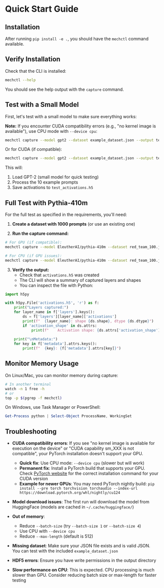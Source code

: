 # Quick Start Guide

## Installation

After running `pip install -e .`, you should have the `mechctl` command available.

## Verify Installation

Check that the CLI is installed:

```bash
mechctl --help
```

You should see the help output with the `capture` command.

## Test with a Small Model

First, let's test with a small model to make sure everything works:

**Note:** If you encounter CUDA compatibility errors (e.g., "no kernel image is available"), use CPU mode with `--device cpu`:

```bash
mechctl capture --model gpt2 --dataset example_dataset.json --output test_activations.h5 --batch-size 2 --device cpu
```

Or for CUDA (if compatible):

```bash
mechctl capture --model gpt2 --dataset example_dataset.json --output test_activations.h5 --batch-size 2
```

This will:
1. Load GPT-2 (small model for quick testing)
2. Process the 10 example prompts
3. Save activations to `test_activations.h5`

## Full Test with Pythia-410m

For the full test as specified in the requirements, you'll need:

1. **Create a dataset with 1000 prompts** (or use an existing one)

2. **Run the capture command:**
```bash
# For GPU (if compatible):
mechctl capture --model EleutherAI/pythia-410m --dataset red_team_100.json --output activations.h5 --batch-size 32

# For CPU (if GPU issues):
mechctl capture --model EleutherAI/pythia-410m --dataset red_team_100.json --output activations.h5 --batch-size 8 --device cpu
```

3. **Verify the output:**
   - Check that `activations.h5` was created
   - The CLI will show a summary of captured layers and shapes
   - You can inspect the file with Python:

```python
import h5py

with h5py.File('activations.h5', 'r') as f:
    print("Layers captured:")
    for layer_name in f['layers'].keys():
        ds = f['layers'][layer_name]['activations']
        print(f"  {layer_name}: shape {ds.shape}, dtype {ds.dtype}")
        if 'activation_shape' in ds.attrs:
            print(f"    Activation shape: {ds.attrs['activation_shape']}")
    
    print("\nMetadata:")
    for key in f['metadata'].attrs.keys():
        print(f"  {key}: {f['metadata'].attrs[key]}")
```

## Monitor Memory Usage

On Linux/Mac, you can monitor memory during capture:

```bash
# In another terminal
watch -n 1 free -h
# or
top -p $(pgrep -f mechctl)
```

On Windows, use Task Manager or PowerShell:
```powershell
Get-Process python | Select-Object ProcessName, WorkingSet
```

## Troubleshooting

- **CUDA compatibility errors**: If you see "no kernel image is available for execution on the device" or "CUDA capability sm_XXX is not compatible", your PyTorch installation doesn't support your GPU. 
  - **Quick fix**: Use CPU mode: `--device cpu` (slower but will work)
  - **Permanent fix**: Install a PyTorch build that supports your GPU. Check [PyTorch website](https://pytorch.org/get-started/locally/) for the correct installation command for your CUDA version
  - **Example for newer GPUs**: You may need PyTorch nightly build: `pip install --pre torch torchvision torchaudio --index-url https://download.pytorch.org/whl/nightly/cu124`

- **Model download issues**: The first run will download the model from HuggingFace (models are cached in `~/.cache/huggingface/`)

- **Out of memory**: 
  - Reduce `--batch-size` (try `--batch-size 1` or `--batch-size 4`)
  - Use CPU with `--device cpu`
  - Reduce `--max-length` (default is 512)

- **Missing dataset**: Make sure your JSON file exists and is valid JSON. You can test with the included `example_dataset.json`

- **HDF5 errors**: Ensure you have write permissions in the output directory

- **Slow performance on CPU**: This is expected. CPU processing is much slower than GPU. Consider reducing batch size or max-length for faster testing

